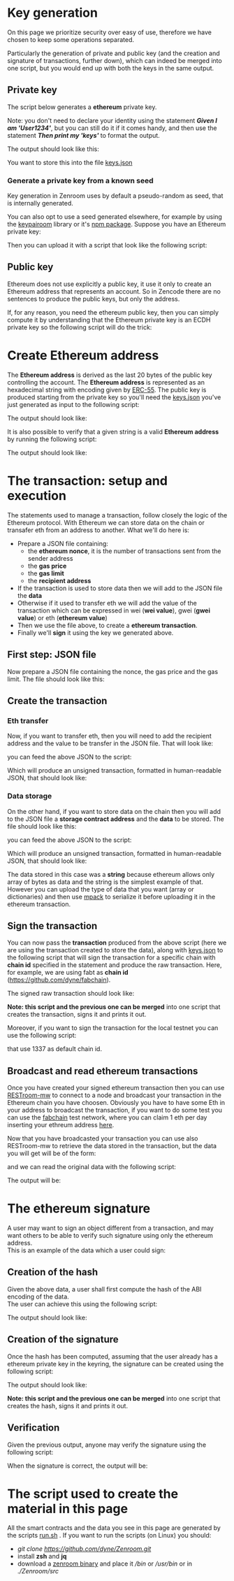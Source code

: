 # Key generation

On this page we prioritize security over easy of use, therefore we have chosen to keep some operations separated.

Particularly the generation of private and public key (and the creation and signature of transactions, further down), which can indeed be merged into one script, but you would end up with both the keys in the same output.

## Private key
The script below generates a **ethereum** private key.

Note: you don't need to declare your identity using the statement ***Given I am 'User1234'***, but you can still do it if it comes handy, and then use the statement ***Then print my 'keys'*** to format the output.

[](../_media/examples/zencode_cookbook/ethereum/alice_keygen.zen ':include :type=code gherkin')

The output should look like this:

[](../_media/examples/zencode_cookbook/ethereum/alice_keys.json ':include :type=code json')

You want to store this into the file
<a href="../_media/examples/zencode_cookbook/ethereum/alice_keys.json" download>keys.json</a>

### Generate a private key from a known seed

Key generation in Zenroom uses by default a pseudo-random as seed, that is internally generated. 

You can also opt to use a seed generated elsewhere, for example by using the [keypairoom](https://github.com/ledgerproject/keypairoom) library or it's [npm package](https://www.npmjs.com/package/keypair-lib). Suppose you have an Ethereum private key:

[](../_media/examples/zencode_cookbook/ethereum/doc_key.json ':include :type=code json')

Then you can upload it with a script that look like the following script:

[](../_media/examples/zencode_cookbook/ethereum/doc_key_upload.zen ':include :type=code gherkin')


## Public key

Ethereum does not use explicitly a public key, it use it only to create an Ethereum address that represents an account. So in Zencode there are no sentences to produce the public keys, but only the address.

If, for any reason, you need the ethereum public key, then you can simply compute it by understanding that the Ethereum private key is an ECDH private key so the following script will do the trick:

[](../_media/examples/zencode_cookbook/ethereum/doc_pubgen.zen ':include :type=code gherkin')

# Create Ethereum address


The **Ethereum address** is derived as the last 20 bytes of the public key controlling the account.
The **Ethereum address** is represented as an hexadecimal string with encoding given by [ERC-55](https://eips.ethereum.org/EIPS/eip-55). The public key is produced starting from the private key so you'll need the <a href="../_media/examples/zencode_cookbook/ethereum/alice_keys.json" download>keys.json</a> you've just generated as input to the following script: 

[](../_media/examples/zencode_cookbook/ethereum/alice_addrgen.zen ':include :type=code gherkin')

The output should look like:

[](../_media/examples/zencode_cookbook/ethereum/alice_address.json ':include :type=code json')

It is also possible to verify that a given string is a valid **Ethereum address** by running the following script:

[](../_media/examples/zencode_cookbook/ethereum/doc_checksum_enc.zen ':include :type=code gherkin')

The output should look like:

[](../_media/examples/zencode_cookbook/ethereum/doc_checksum_enc_output.json ':include :type=code json')

# The transaction: setup and execution

The statements used to manage a transaction, follow closely the logic of the Ethereum protocol. With Ethereum we can store data on the chain or transafer eth from an address to another. What we'll do here is:

* Prepare a JSON file containing:
  * the **ethereum nonce**, it is the number of transactions sent from the sender address
  * the **gas price**
  * the **gas limit**
  * the **recipient address**
* If the transaction is used to store data then we will add to the JSON file the **data**
* Otherwise if it used to transfer eth we will add the value of the transaction which can be  expressed in wei (**wei value**), gwei (**gwei value**) or eth (**ethereum value**)
* Then we use the file above, to create a **ethereum transaction**.
* Finally we'll **sign** it using the key we generated above.

## First step: JSON file

Now prepare a JSON file containing the nonce, the gas price and the gas limit. The file should look like this:

[](../_media/examples/zencode_cookbook/ethereum/doc_tx_information.json ':include :type=code json')

## Create the transaction

### Eth transfer

Now, if you want to transfer eth, then you will need to add the recipient address and the value to be transfer in the JSON file. That will look like:

[](../_media/examples/zencode_cookbook/ethereum/doc_tx_information_eth.json ':include :type=code json')

you can feed the above JSON to the script:

[](../_media/examples/zencode_cookbook/ethereum/doc_transaction.zen ':include :type=code gherkin')

Which will produce an unsigned transaction, formatted in human-readable JSON, that should look like:

[](../_media/examples/zencode_cookbook/ethereum/doc_alice_to_bob_transaction.json ':include :type=code json')

### Data storage

On the other hand, if you want to store data on the chain then you will add to the JSON file a **storage contract address** and the **data** to be stored. The file should look like this:

[](../_media/examples/zencode_cookbook/ethereum/doc_tx_information_data.json ':include :type=code json')

you can feed the above JSON to the script:

[](../_media/examples/zencode_cookbook/ethereum/doc_transaction_storage.zen ':include :type=code gherkin')


Which will produce an unsigned transaction, formatted in human-readable JSON, that should look like:

[](../_media/examples/zencode_cookbook/ethereum/doc_alice_storage_tx.json ':include :type=code json')

The data stored in this case was a **string** because ethereum allows only array of bytes as data and the string is the simplest example of that. However you can upload the type of data that you want (array or dictionaries) and then use [mpack](https://dev.zenroom.org/#/pages/zencode-cookbook-when) to serialize it before uploading it in the ethereum transaction.


## Sign the transaction

You can now pass the **transaction** produced from the above script (here we are using the transaction created to store the data), along with <a href="../_media/examples/zencode_cookbook/ethereum/alice_keys.json" download>keys.json</a> to the following script that will sign the transaction for a specific chain with **chain id** specified in the statement and produce the raw transaction. Here, for example, we are using fabt as **chain id** (https://github.com/dyne/fabchain).

[](../_media/examples/zencode_cookbook/ethereum/doc_sign_transaction.zen ':include :type=code gherkin')

The signed raw transaction should look like:

[](../_media/examples/zencode_cookbook/ethereum/doc_signed_tx.json ':include :type=code json')

**Note: this script and the previous one can be merged** into one script that creates the transaction, signs it and prints it out.

Moreover, if you want to sign the transaction for the local testnet you can use the following script:

[](../_media/examples/zencode_cookbook/ethereum/doc_sign_transaction_local.zen ':include :type=code gherkin')

that use 1337 as default chain id.

## Broadcast and read ethereum transactions

Once you have created your signed ethereum transaction then you can use [RESTroom-mw](https://dev.zenroom.org/#/pages/restroom-mw) to connect to a node and broadcast your transaction in the Ethereum chain you have choosen. Obviously you have to have some Eth in your address to broadcast the transaction, if you want to do some test you can use the [fabchain](https://github.com/dyne/fabchain) test network, where you can claim 1 eth per day inserting your ethreum address [here](http://test.fabchain.net:5000/).

Now that you have broadcasted your transaction you can use also RESTroom-mw to retrieve the data stored in the transaction, but the data you will get will be of the form:

[](../_media/examples/zencode_cookbook/ethereum/doc_read_stored_string.json ':include :type=code json')

and we can read the original data with the following script:

[](../_media/examples/zencode_cookbook/ethereum/doc_read_stored_string.zen ':include :type=code gherkin')

The output will be:

[](../_media/examples/zencode_cookbook/ethereum/doc_retrieved_data.json ':include :type=code json')

# The ethereum signature

A user may want to sign an object different from a transaction, and may want others to be able to verify such signature using only the ethereum address.  
This is an example of the data which a user could sign:

[](../_media/examples/zencode_cookbook/ethereum/doc_keccak_abi.data ':include :type=code json')

## Creation of the hash

Given the above data, a user shall first compute the hash of the ABI encoding of the data.  
The user can achieve this using the following script:

[](../_media/examples/zencode_cookbook/ethereum/doc_keccak_abi.zen ':include :type=code gherkin')

The output should look like:

[](../_media/examples/zencode_cookbook/ethereum/doc_keccak_abi_out.json ':include :type=code json')

## Creation of the signature

Once the hash has been computed, assuming that the user already has a ethereum private key in the keyring, the signature can be created using the following script:

[](../_media/examples/zencode_cookbook/ethereum/doc_signtest.zen ':include :type=code gherkin')

The output should look like:

[](../_media/examples/zencode_cookbook/ethereum/doc_signtest_out.json ':include :type=code json')

**Note: this script and the previous one can be merged** into one script that creates the hash, signs it and prints it out.

## Verification

Given the previous output, anyone may verify the signature using the following script:

[](../_media/examples/zencode_cookbook/ethereum/doc_verifytesteth.zen ':include :type=code gherkin')

When the signature is correct, the output will be:

[](../_media/examples/zencode_cookbook/ethereum/doc_verifytesteth_out.json ':include :type=code json')


# The script used to create the material in this page

All the smart contracts and the data you see in this page are generated by the scripts [run.sh](https://github.com/dyne/Zenroom/blob/master/test/zencode_ethereum/run.sh) . If you want to run the scripts (on Linux) you should: 
 - *git clone https://github.com/dyne/Zenroom.git*
 - install **zsh** and **jq**
 - download a [zenroom binary](https://zenroom.org/#downloads) and place it */bin* or */usr/bin* or in *./Zenroom/src*
